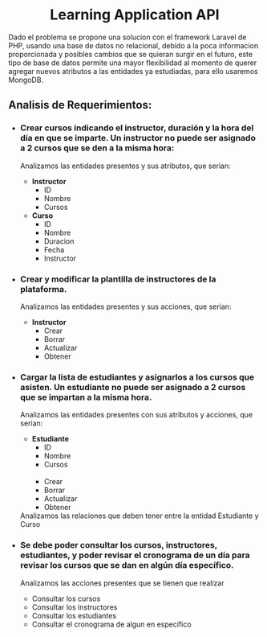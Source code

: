 <h1 align="center">Learning Application API</h1>

<p>
  Dado el problema se propone una solucion con el framework Laravel de PHP,
  usando una base de datos no relacional, debido a la poca informacion proporcionada
  y posibles cambios que se quieran surgir en el futuro, este tipo de base
  de datos permite una mayor flexibilidad al momento de querer agregar nuevos atributos
  a las entidades ya estudiadas, para ello usaremos MongoDB.
</p>

<h2>Analisis de Requerimientos: </h2>

<ul>
    <li>
        <h3><strong>
                Crear cursos indicando el instructor, duración y la hora del día en que se imparte. Un instructor no
                puede ser asignado a 2 cursos que se den a la misma hora:
            </strong></h3>
        <p>
            Analizamos las entidades presentes y sus atributos, que serian:
        <ul>
            <li>
                <strong>Instructor</strong><br>
                <ul>
                    <li>ID</li>
                    <li>Nombre</li>
                    <li>Cursos</li>
                </ul>
            </li>
            <li>
                <strong>Curso</strong><br>
                <ul>
                    <li>ID</li>
                    <li>Nombre</li>
                    <li>Duracion</li>
                    <li>Fecha</li>
                    <li>Instructor</li>
                </ul>
            </li>
        </ul>
        </p>
    </li>
    <li>
        <h3>
            <strong>
                Crear y modificar la plantilla de instructores de la plataforma.
            </strong>
        </h3>
        <p>
            Analizamos las entidades presentes y sus acciones, que serian:
        <ul>
            <li>
                <strong>Instructor</strong><br>
                <ul>
                    <li>Crear</li>
                    <li>Borrar</li>
                    <li>Actualizar</li>
                    <li>Obtener</li>
                </ul>
            </li>
        </ul>
        </p>
    </li>
    <li>
        <h3>
            <strong>
                Cargar la lista de estudiantes y asignarlos a los cursos que asisten. Un estudiante no puede ser asignado a 2 cursos que se impartan a la misma hora.
            </strong>
        </h3>
        <p>
            Analizamos las entidades presentes con sus atributos y acciones, que serian:
        <ul>
            <li>
                <strong>Estudiante</strong><br>
                <ul>
                    <li>ID</li>
                    <li>Nombre</li>
                    <li>Cursos</li>
                </ul><br>
                <ul>
                    <li>Crear</li>
                    <li>Borrar</li>
                    <li>Actualizar</li>
                    <li>Obtener</li>
                </ul>
            </li>
        </ul>
            Analizamos las relaciones que deben tener entre la entidad Estudiante y Curso
        </p>
    </li>
    <li>
        <h3>
            <strong>
                Se debe poder consultar los cursos, instructores, estudiantes, y poder revisar el cronograma de un día para revisar los cursos que se dan en algún día específico.
            </strong>
        </h3>
        <p>
            Analizamos las acciones presentes que se tienen que realizar
        <ul>
            <li>
                Consultar los cursos
            </li>
            <li>
                Consultar los instructores
            </li>
            <li>
                Consultar los estudiantes
            </li>
            <li>
                Consultar el cronograma de algun en específico
            </li>
        </ul>
        </p>
    </li>
</ul>
